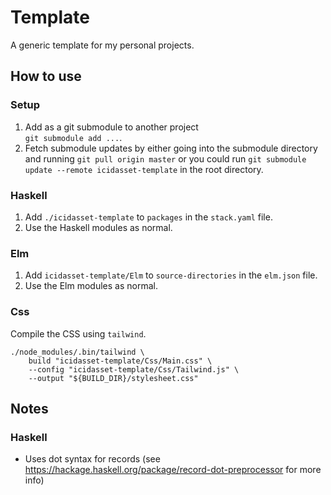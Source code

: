 # Template

A generic template for my personal projects.



## How to use

### Setup

1. Add as a git submodule to another project  
   `git submodule add ...`.
2. Fetch submodule updates by either going into the submodule
   directory and running `git pull origin master` or you could run
   `git submodule update --remote icidasset-template` in the root directory.


### Haskell

1. Add `./icidasset-template` to `packages` in the `stack.yaml` file.
2. Use the Haskell modules as normal.


### Elm

1. Add `icidasset-template/Elm` to `source-directories` in the `elm.json` file.
2. Use the Elm modules as normal.


### Css

Compile the CSS using `tailwind`.

```shell
./node_modules/.bin/tailwind \
    build "icidasset-template/Css/Main.css" \
    --config "icidasset-template/Css/Tailwind.js" \
    --output "${BUILD_DIR}/stylesheet.css"
```




## Notes

### Haskell

- Uses dot syntax for records (see https://hackage.haskell.org/package/record-dot-preprocessor for more info)
